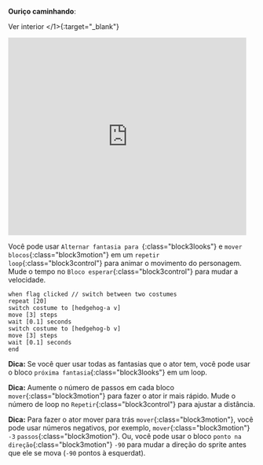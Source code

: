 **Ouriço caminhando</a>**:

Ver interior </1>{:target="_blank"}</p>

<div class="scratch-preview">
  <iframe allowtransparency="true" width="485" height="402" src="https://scratch.mit.edu/projects/embed/499398615/?autostart=false" frameborder="0"></iframe>
</div>

Você pode usar `Alternar fantasia para `{:class="block3looks"} e `mover blocos`{:class="block3motion"} em um `repetir loop`{:class="block3control"} para animar o movimento do personagem. Mude o tempo no `Bloco esperar`{:class="block3control"} para mudar a velocidade.



```blocks3
when flag clicked // switch between two costumes
repeat [20]
switch costume to [hedgehog-a v]
move [3] steps
wait [0.1] seconds
switch costume to [hedgehog-b v]
move [3] steps
wait [0.1] seconds
end
```


**Dica:** Se você quer usar todas as fantasias que o ator tem, você pode usar o bloco `próxima fantasia`{:class="block3looks"} em um loop.

**Dica:** Aumente o número de passos em cada bloco `mover`{:class="block3motion"} para fazer o ator ir mais rápido. Mude o número de loop no `Repetir`{:class="block3control"} para ajustar a distância.

**Dica:** Para fazer o ator mover para trás `mover`{:class="block3motion"}, você pode usar números negativos, por exemplo, `mover`{:class="block3motion"} `-3` `passos`{:class="block3motion"}. Ou, você pode usar o bloco `ponto na direção`{:class="block3motion"} `-90` para mudar a direção do sprite antes que ele se mova (`-90` pontos à esquerdat). 

